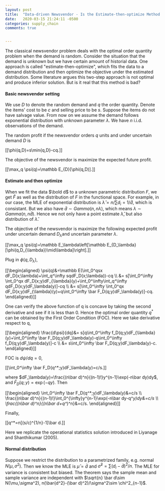 ```yaml
---
layout: post
title:  "Data-driven Newsvendor - Is the Estimate-then-optimize Method Really Bad?"
date:   2020-03-15 21:24:11 -0500
categories: supply_chain 
comments: true


---
```


The classical newsvendor problem deals with the optimal order quantity problem when the demand is random. Consider the situation that the demand is unknown but we have certain amount of historial data. One approach is called "estimate-then-optimize", which fits the data to a demand distribution and then optimize the objective under the estimated distribution. Some literature argues this two-step approach is not optimal and produce inferior solution. But is it real that this method is bad?

#### Basic newsvendor setting 

We use $D$ to denote the random demand and $q$ the order quantity. Denote the items' cost to be $c$ and selling price to be $s$. Suppose the items do not have salvage value. From now on we assume the demand follows exponential distribution with unknown parameter $\lambda$. We have $n$ i.i.d. observations of the demand. 

The random profit if the newsvendor orders $q$ units and under uncertain demand $D$ is 

[[\phi(q,D)=s\min\{q,D\}-cq.]]

The objective of the newsvendor is maximize the expected future profit. 

[[\max_q \psi(q)=\mathbb E_{D}[\phi(q,D)].]]

#### Estimate and then optimize

When we fit the data $\bold d$ to a unknown parametric distribution $F$, we get $\hat F$ as well as the distribution of $F$ in the functional space. For example, in our case, the MLE of exponential distribution is $\hat \lambda =n/\sum d_i=1/\bar d$, which is consistant. But we also have $\bar d\sim Gamma(n,n\lambda)$, which means $\lambda \sim Gamma(n,n\bar d)$. Hence we not only have a point estimate $\hat \lambda$, but also distribution of $\hat \lambda$. 

The objective of the newsvendor is maximize the following expected profit under uncertain demand $D_\lambda$and uncertain parameter $\lambda$. 

[[\max_q \psi(q)=\mathbb E_\lambda\left[\mathbb E_{D_\lambda}[\phi(q,D_{\lambda})\mid\lambda]\right].]]

Plug in $\phi(q,D_\lambda)$, 

[[\begin{aligned}
\psi(q)&=\mathbb E(\int_0^qsx dF_D(x;\lambda)+\int_q^\infty sqdF_D(x;\lambda))-cq &#92;&#92;
&= s[\int_0^\infty \int_0^qx dF_D(x;y)dF_{\lambda}(y)+\int_0^\infty\int_q^\infty qdF_D(x;y)dF_\lambda(y)]-cq  &#92;&#92;
&= s[\int_0^\infty \int_0^qx dF_D(x;y)dF_{\lambda}(y)+q\int_0^\infty \bar F_D(q;y)dF_\lambda(y)]-cq.
\end{aligned}]]

One can verify the above function of q is concave by taking the second derivative and see if it is less than 0. Hence the optimal order quantity $q^*$ can be obtained by the First Order Condition (FOC). Here we take derivative respect to q,

[[\begin{aligned}
\frac{d\psi}{dq}&= s[q\int_0^\infty  f_D(q;y)dF_{\lambda}(y)+\int_0^\infty \bar F_D(q;y)dF_\lambda(y)-q\int_0^\infty f_D(q;y)dF_\lambda(y)]-c &#92;&#92;
&= s\int_0^\infty \bar F_D(q;y)dF_\lambda(y)-c.
\end{aligned}]]

FOC is $d\psi/dq=0$, 

[[\int_0^\infty \bar F_D(q^*;y)dF_\lambda(y)=c/s.]]

where $dF_\lambda(y)=\frac{(n\bar d)^n}{(n-1)!}y^{n-1}\exp(-n\bar dy)dy$, and $\bar F_D(q;y)=\exp(-qy)$. Then 

[[\begin{aligned}
\int_0^\infty \bar F_D(q^*;y)dF_\lambda(y)&=c/s &#92;&#92;
\frac{(n\bar d)^n}{(n-1)!}\int_0^{\infty}y^{n-1}\exp(-n\bar dy-q^*y)dy&=c/s  &#92;&#92;
\frac{(n\bar d)^n}{(n\bar d+q^*)^n}&=c/s.
\end{aligned}]]

Finally,

[[q^*=n[(s/c)^{1/n}-1]\bar d.]]


Here we replicate the operational statistics solution introduced in Liyanage and Shanthikumar (2005). 

#### Normal distribution

Suppose we restrict the distribution to a parametrized family, e.g. normal $N(\mu,\sigma^2)$. Then we know the MLE is $\hat \mu =\bar d$ and $\hat \sigma^2=\sum(d_i-\bar d)^2/n$. The MLE for variance is consistent but biased. The theorem says the sample mean and sample variance are independent with $\sqrt{n} \bar d\sim N(\mu,\sigma^2), n(\bar{d^2}-(\bar d)^2)/\sigma^2\sim \chi^2_{n-1}$. 